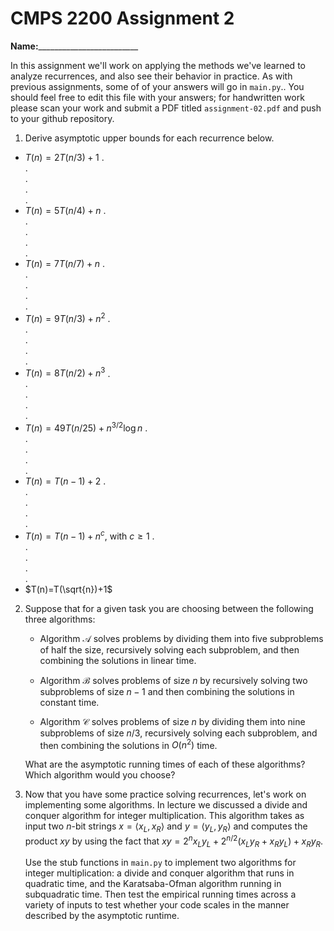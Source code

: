 # CMPS 2200 Assignment 2

**Name:**_________________________

In this assignment we'll work on applying the methods we've learned to analyze recurrences, and also see their behavior
in practice. As with previous
assignments, some of of your answers will go in `main.py`.. You
should feel free to edit this file with your answers; for handwritten
work please scan your work and submit a PDF titled `assignment-02.pdf`
and push to your github repository.


1. Derive asymptotic upper bounds for each recurrence below.
  * $T(n)=2T(n/3)+1$
.  
.  
.  
.  
.  
  * $T(n)=5T(n/4)+n$
.  
.  
.  
.  
.  
  * $T(n)=7T(n/7)+n$
.  
.  
.  
.  
.  
  * $T(n)=9T(n/3)+n^2$
.  
.  
.  
.  
.  
  * $T(n)=8T(n/2)+n^3$
.  
.  
.  
.  
.  
  * $T(n)=49T(n/25)+n^{3/2}\log n$
.  
.  
.  
.  
.  
  * $T(n)=T(n-1)+2$
.  
.  
.  
.  
.  
  * $T(n)= T(n-1)+n^c$, with $c\geq 1$
.  
.  
.  
.  
.  
  * $T(n)=T(\sqrt{n})+1$


2. Suppose that for a given task you are choosing between the following three algorithms:

	* Algorithm $\mathcal{A}$ solves problems by dividing them into
      five subproblems of half the size, recursively solving each
      subproblem, and then combining the solutions in linear time.
	  
	* Algorithm $\mathcal{B}$ solves problems of size $n$ by
      recursively solving two subproblems of size $n-1$ and then
      combining the solutions in constant time.
		
	* Algorithm $\mathcal{C}$ solves problems of size $n$ by dividing
      them into nine subproblems of size $n/3$, recursively solving
      each subproblem, and then combining the solutions in $O(n^2)$
      time.

    What are the asymptotic running times of each of these algorithms?
    Which algorithm would you choose?


3. Now that you have some practice solving recurrences, let's work on
   implementing some algorithms. In lecture we discussed a divide and
   conquer algorithm for integer multiplication. This algorithm takes as
   input two $n$-bit strings $x = \langle x_L, x_R\rangle$ and $y=\langle
   y_L, y_R\rangle$ and computes the product $xy$ by using the fact that
   $xy = 2^{n}x_Ly_L + 2^{n/2}(x_Ly_R+x_Ry_L) + x_Ry_R.$ 

   Use the stub functions in `main.py` to implement two algorithms for
   integer multiplication: a divide and conquer algorithm that runs in
   quadratic time, and the Karatsaba-Ofman algorithm running in
   subquadratic time. Then test the empirical running times across a
   variety of inputs to test whether your code scales in the manner
   described by the asymptotic runtime.

